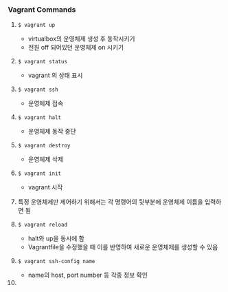 ### Vagrant Commands



1. ```
   $ vagrant up
   ```

   - virtualbox의 운영체제 생성 후 동작시키기
   - 전원 off 되어있던 운영체제 on 시키기
   
2. ```
   $ vagrant status
   ```

   - vagrant 의 상태 표시
   
3. ```
   $ vagrant ssh
   ```

   - 운영체제 접속
   
4. ```
   $ vagrant halt
   ```

   - 운영체제 동작 중단

5. ```
   $ vagrant destroy
   ```

   - 운영체제 삭제

6. ```
   $ vagrant init
   ```

   - vagrant 시작

7. 특정 운영체제만 제어하기 위해서는 각 명령어의 뒷부분에 운영체제 이름을 입력하면 됨

8. ```
   $ vagrant reload
   ```

   - halt와 up을 동시에 함
   - Vagrantfile을 수정했을 때 이를 반영하여 새로운 운영체제를 생성할 수 있음

9. ```
   $ vagrant ssh-config name
   ```

   - name의 host, port number 등 각종 정보 확인

10. 
